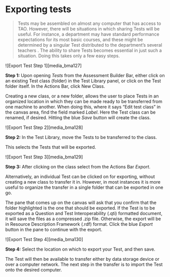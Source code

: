# Exporting tests

>Tests may be assembled on almost any computer that has access to TAO. However, there will be situations in which sharing Tests will be useful. For instance, a department may have standard performance expectations for its most basic courses, and these might be determined by a singular Test distributed to the department’s several teachers . The ability to share Tests becomes essential in just such a situation. Doing this takes only a few easy steps.

![Export Test Step 1][media_bma127]

**Step 1:** Upon opening *Tests* from the Assessment Builder Bar, either click on an existing Test class (folder) in the Test Library panel, or click on the Test folder itself. In the Actions Bar, click New Class. 

Creating a new class, or a new folder, allows the user to place Tests in an organized location in which they can be made ready to be transferred from one machine to another. When doing this, where it says “Edit test class” in the canvas area, find the field marked *Label*. Here the Test class can be renamed, if desired.  Hitting the blue *Save* button will create the class.

![Export Test Step 2][media_bma128]

**Step 2:** In the Test Library, move the Tests to be transferred to the class.

This selects the Tests that will be exported.

![Export Test Step 3][media_bma129]

**Step 3:** After clicking on the class select from the Actions Bar *Export*.

Alternatively, an individual Test can be clicked on for exporting, without creating a new class to transfer it in. However, in most instances it is more useful to organize the transfer in a single folder that can be exported in one go.

The pane that comes up on the canvas will ask that you confirm that the folder highlighted is the one that should be exported. If the Test is to be exported as a Question and Test Interoperability (.qti) formatted document, it will save the files as a compressed .zip file. Otherwise, the export will be in Resource Description Framework (.rdf) format. Click the blue *Export* button in the pane to continue with the export.

![Export Test Step 4][media_bma130]

**Step 4:** Select the location on which to export your Test, and then save.

The Test will then be available to transfer either by data storage device or over a computer network. The next step in the transfer is to import the Test onto the desired computer.
